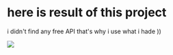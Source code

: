 <h1>here is result of this project </h1>
<p>i didn't find any free API that's why i use what i hade )) </p>
 
 
 
 <img src='https://lh3.googleusercontent.com/FJL-9PFjFE1yaSRXxeeZfVE5m1MiMGFk9VuWjAX_k0i-gM9jCVZ04ZK615B5ms9UzMdC4Lc2YbWpLWQzqR1DZDv_r3ndYdYKASivWrlWnPnut4Xl2hXjh5-ZAZfvuBkR-xUubdCyr5mbRYpfPs_iUYWPTMYUlqI4_T36Ow6eTWz0G84y4-DH6WN9zpEsXWFuJooj7Na6kXurB1cQDIcFWn-TGP0SeJrdvVAs62SGDUW58vKt12RYgGqgaIwxXlLGDltsHDobw0Q4G5Y--oVb9gqQfwdLCdr3XXXTlyiPsPVhWE1dVo8oQAXbuVUXYKL5qmua3wwTFyjXBbVITPL5mQjvEi7Dk1fttOic1-FZtWhDjXyj_DPy2uQhK6x3vLaKmP6KMUyKZN9MnHNJ4wK6Wyx7qsYEwUblGUKOq_aCiKuH8khWuyxVHTbHbWdAtXSqgl3NAcfbp_mg5QKTGkKV64h29orulpwbHGsnHnLLQT0i7LEDHVhjbS_ZIJNxpgRSxY2F_7TYRK6t9F6UYsSRVQ-07j0La2Bk7s7funo3dleZhrA6xjW2QZzP3ax0K0pXnQj-j5XtAja4WmT3uWYzRwky8_IYx8dJMJw3E2KPgmC-Kc7zu4DfVhrW-hP-o5o93QGUToYPXAjsoNe9gAMonh-vv8V_KhgfYM4VVYuOpUSyCo-lX4C6yXiDUdtAUijgWep-qcDiejw_P9GPdg1zAC5bcV-J6yvrFbmU1mWhCi6pfj_7NSVbf1It-y8uwhlJDrMozxcF-dT5rHZTtPi26P6KPjRGYHylykuXu48JHg6w3fZSoj0_c-G7GSDmi5-YcS8qjnNyJf144-BIBm0Z86NjtMp1nw97PruygnC0Cq0zJqop4owdG5HaTA8ah6xxUmDIrD1bzfPdlAAazdCtuxhV2b_hxnjZ375uE5VrUBbBwJfg=w478-h880-no?authuser=0'/>
